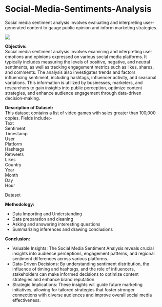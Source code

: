 # Social-Media-Sentiments-Analysis
Social media sentiment analysis involves evaluating and interpreting user-generated content to gauge public opinion and inform marketing strategies.

![](https://img.freepik.com/free-vector/organic-flat-bad-review-illustrated_23-2148960062.jpg?t=st=1729500610~exp=1729504210~hmac=bbe3db8ba3aa5febdb8abee7ae58454531afaaf7c53f511029c576b197c4a8de&w=740)

**Objective:**<br>
Social media sentiment analysis involves examining and interpreting user emotions and opinions expressed on various social media platforms. It typically includes measuring the levels of positive, negative, and neutral sentiments, as well as tracking engagement metrics such as likes, shares, and comments. The analysis also investigates trends and factors influencing sentiment, including hashtags, influencer activity, and seasonal variations. This information is utilized by businesses, marketers, and researchers to gain insights into public perception, optimize content strategies, and enhance audience engagement through data-driven decision-making.

**Description of Dataset:**<br>
This dataset contains a list of video games with sales greater than 100,000 copies. Fields include:-<br>
Text<br>
Sentiment<br> 
Timestamp<br>
User<br>
Platform<br>
Hashtags<br>
Retweets<br>
Likes<br>
Country<br>
Year<br>
Month<br>
Day<br>
Hour<br>

[Dataset](https://www.kaggle.com/datasets/kashishparmar02/social-media-sentiments-analysis-dataset)

**Methodology:**
- Data Importing and Understanding
- Data preparation and cleaning
- Asking and answering interesting questions
- Summarizing inferences and drawing conclusions

**Conclusion:**
- Valuable Insights: The Social Media Sentiment Analysis reveals crucial insights into audience perceptions, engagement patterns, and regional sentiment differences across various platforms.
- Data-Driven Decisions: By understanding sentiment distribution, the influence of timing and hashtags, and the role of influencers, stakeholders can make informed decisions to optimize content strategies and enhance brand reputation.
- Strategic Implications: These insights will guide future marketing initiatives, allowing for tailored strategies that foster stronger connections with diverse audiences and improve overall social media effectiveness.





